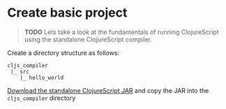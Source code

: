 # Create basic project


> **TODO** Lets take a look at the fundamentals of running ClojureScript using the standalone ClojureScript compiler.

Create a directory structure as follows:

```
cljs_compiler
 |_ src
    |_ hello_world
```

[Download the standalone ClojureScript JAR](https://github.com/clojure/clojurescript/releases/download/r1.7.228/cljs.jar) and copy the JAR into the `cljs_compiler` directory 


